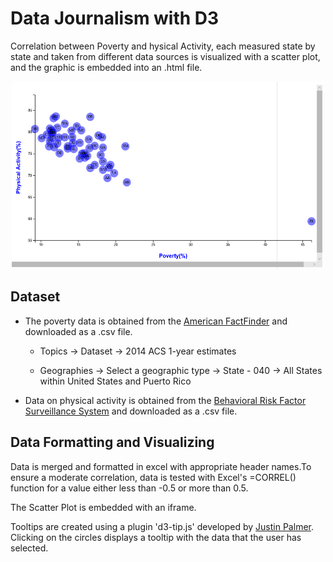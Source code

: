 # Data Journalism with D3

Correlation between Poverty and hysical Activity, each measured state by state and taken from different data sources is visualized with a scatter plot, and the graphic is embedded into an .html file.

<p align="center">
  <img width="500" height="300" src="images/scatter plot.png">
</p>

## Dataset

* The poverty data is obtained from the [American FactFinder](http://factfinder.census.gov/faces/nav/jsf/pages/searchresults.xhtml) and downloaded as a .csv file.

  * Topics -> Dataset -> 2014 ACS 1-year estimates

  * Geographies -> Select a geographic type -> State - 040 -> All States within United States and Puerto Rico

* Data on physical activity is obtained from the [Behavioral Risk Factor Surveillance System](https://chronicdata.cdc.gov/Behavioral-Risk-Factors/BRFSS-2014-Overall/5ra3-ixqq) and downloaded as a .csv file.

## Data Formatting and Visualizing

Data is merged and formatted in excel with appropriate header names.To ensure a moderate correlation, data is tested with Excel's =CORREL() function for a value either less than -0.5 or more than 0.5.

The Scatter Plot is embedded with an iframe.

Tooltips are created using a plugin 'd3-tip.js' developed by [Justin Palmer](https://github.com/Caged). Clicking on the circles displays a tooltip with the data that the user has selected.